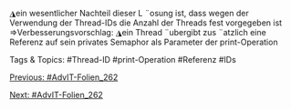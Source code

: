 ◮ein wesentlicher Nachteil dieser L ¨osung ist, dass wegen der Verwendung der
Thread-IDs die Anzahl der Threads fest vorgegeben ist
⇒Verbesserungsvorschlag:
◮ein Thread ¨ubergibt zus ¨atzlich eine Referenz auf sein privates Semaphor als
Parameter der print-Operation

   Tags & Topics:
   #Thread-ID
   #print-Operation
   #Referenz
   #IDs

[Previous: #AdvIT-Folien_262](AdvIT-Folien_262.md)

[Next: #AdvIT-Folien_262](AdvIT-Folien_262.md)